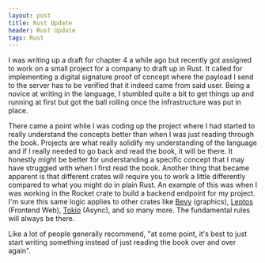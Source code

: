 ```yaml
---
layout: post
title: Rust Update
header: Rust Update
tags: Rust
---
```


I was writing up a draft for chapter 4 a while ago but recently got assigned to
work on a small project for a company to draft up in Rust. It called for
implementing a digital signature proof of concept where the payload I send to
the server has to be verified that it indeed came from said user. Being a novice
at writing in the language, I stumbled quite a bit to get things up and running
at first but got the ball rolling once the infrastructure was put in place.

There came a point while I was coding up the project where I had started to
really understand the concepts better than when I was just reading through the
book. Projects are what really solidify my understanding of the language and if
I really needed to go back and read the book, it will be there. It honestly
might be better for understanding a specific concept that I may have struggled
with when I first read the book. Another thing that became apparent is that
different crates will require you to work a little differently compared to what
you might do in plain Rust. An example of this was when I was working in the
Rocket crate to build a backend endpoint for my project. I'm sure this same
logic applies to other crates like [Bevy](https://bevyengine.org/) (graphics),
[Leptos](https://www.leptos.dev/) (Frontend Web), [Tokio](https://tokio.rs/)
(Async), and so many more. The fundamental rules will always be there.

Like a lot of people generally recommend, "at some point, it's best to just
start writing something instead of just reading the book over and over again".

